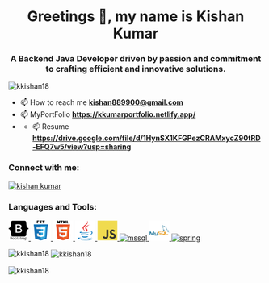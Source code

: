<h1 align="center">Greetings 👋, my name is Kishan Kumar</h1>
<h3 align="center">A Backend Java Developer driven by passion and commitment to crafting efficient and innovative solutions.</h3>

<p align="left"> <img src="https://komarev.com/ghpvc/?username=kkishan18&label=Profile%20views&color=0e75b6&style=flat" alt="kkishan18" /> </p>

- 📫 How to reach me **kishan889900@gmail.com**
-  📫 MyPortFolio **https://kkumarportfolio.netlify.app/**
-  -  📫 Resume **https://drive.google.com/file/d/1HynSX1KFGPezCRAMxycZ90tRD-EFQ7w5/view?usp=sharing**

<h3 align="left">Connect with me:</h3>
<p align="left">
<a href="https://linkedin.com/in/kishan kumar" target="blank"><img align="center" src="https://raw.githubusercontent.com/rahuldkjain/github-profile-readme-generator/master/src/images/icons/Social/linked-in-alt.svg" alt="kishan kumar" height="30" width="40" /></a>
</p>

<h3 align="left">Languages and Tools:</h3>
<p align="left"> <a href="https://getbootstrap.com" target="_blank" rel="noreferrer"> <img src="https://raw.githubusercontent.com/devicons/devicon/master/icons/bootstrap/bootstrap-plain-wordmark.svg" alt="bootstrap" width="40" height="40"/> </a> <a href="https://www.w3schools.com/css/" target="_blank" rel="noreferrer"> <img src="https://raw.githubusercontent.com/devicons/devicon/master/icons/css3/css3-original-wordmark.svg" alt="css3" width="40" height="40"/> </a> <a href="https://www.w3.org/html/" target="_blank" rel="noreferrer"> <img src="https://raw.githubusercontent.com/devicons/devicon/master/icons/html5/html5-original-wordmark.svg" alt="html5" width="40" height="40"/> </a> <a href="https://www.java.com" target="_blank" rel="noreferrer"> <img src="https://raw.githubusercontent.com/devicons/devicon/master/icons/java/java-original.svg" alt="java" width="40" height="40"/> </a> <a href="https://developer.mozilla.org/en-US/docs/Web/JavaScript" target="_blank" rel="noreferrer"> <img src="https://raw.githubusercontent.com/devicons/devicon/master/icons/javascript/javascript-original.svg" alt="javascript" width="40" height="40"/> </a> <a href="https://www.microsoft.com/en-us/sql-server" target="_blank" rel="noreferrer"> <img src="https://www.svgrepo.com/show/303229/microsoft-sql-server-logo.svg" alt="mssql" width="40" height="40"/> </a> <a href="https://www.mysql.com/" target="_blank" rel="noreferrer"> <img src="https://raw.githubusercontent.com/devicons/devicon/master/icons/mysql/mysql-original-wordmark.svg" alt="mysql" width="40" height="40"/> </a> <a href="https://spring.io/" target="_blank" rel="noreferrer"> <img src="https://www.vectorlogo.zone/logos/springio/springio-icon.svg" alt="spring" width="40" height="40"/> </a> </p>

<p><img align="left" src="https://github-readme-stats.vercel.app/api/top-langs?username=kkishan18&show_icons=true&locale=en&layout=compact" alt="kkishan18" /></p>

<p>&nbsp;<img align="center" src="https://github-readme-stats.vercel.app/api?username=kkishan18&show_icons=true&locale=en" alt="kkishan18" /></p>

<p><img align="center" src="https://github-readme-streak-stats.herokuapp.com/?user=kkishan18&" alt="kkishan18" /></p>
